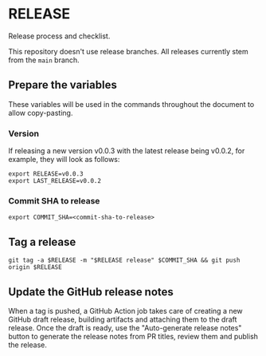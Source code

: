 # RELEASE

Release process and checklist.

This repository doesn't use release branches. All releases currently stem from
the `main` branch.

## Prepare the variables

These variables will be used in the commands throughout the document to allow
copy-pasting.

### Version

If releasing a new version v0.0.3 with the latest release being v0.0.2, for
example, they will look as follows:

    export RELEASE=v0.0.3
    export LAST_RELEASE=v0.0.2

### Commit SHA to release

    export COMMIT_SHA=<commit-sha-to-release>

## Tag a release

    git tag -a $RELEASE -m "$RELEASE release" $COMMIT_SHA && git push origin $RELEASE

## Update the GitHub release notes

When a tag is pushed, a GitHub Action job takes care of creating a new GitHub
draft release, building artifacts and attaching them to the draft release. Once
the draft is ready, use the "Auto-generate release notes" button to generate
the release notes from PR titles, review them and publish the release.
